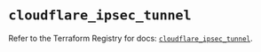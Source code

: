 # `cloudflare_ipsec_tunnel`

Refer to the Terraform Registry for docs: [`cloudflare_ipsec_tunnel`](https://registry.terraform.io/providers/cloudflare/cloudflare/4.33.0/docs/resources/ipsec_tunnel).
